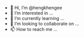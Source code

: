 - 👋 Hi, I’m @hengkhengee
- 👀 I’m interested in ...
- 🌱 I’m currently learning ...
- 💞️ I’m looking to collaborate on ...
- 📫 How to reach me ...

<!---
hengkhengee/hengkhengee is a ✨ special ✨ repository because its `README.md` (this file) appears on your GitHub profile.
You can click the Preview link to take a look at your changes.
--->
